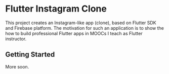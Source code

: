 # Flutter Instagram Clone

This project creates an Instagram-like app (clone), based on Flutter SDK and Firebase platform. The motivation for such an application is to show the how to build professional Flutter apps in MOOCs I teach as Flutter instructor.

## Getting Started

More soon.
